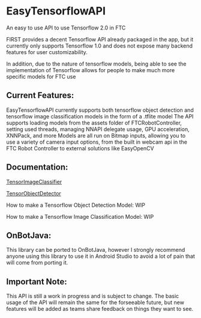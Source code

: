 # EasyTensorflowAPI

An easy to use API to use Tensorflow 2.0 in FTC

FIRST provides a decent Tensorflow API already packaged in the app, but it currently only supports Tensorflow 1.0 and does not expose many backend features for user customizability.

In addition, due to the nature of tensorflow models, being able to see the implementation of Tensorflow allows for people to make much more specific models for FTC use

## Current Features:
EasyTensorflowAPI currently supports both tensorflow object detection and tensorflow image classification models in the form of a .tflite model
The API supports loading models from the assets folder of FTCRobotController, setting used threads, managing NNAPI delegate usage, GPU acceleration, XNNPack, and more
Models are all run on Bitmap inputs, allowing you to use a variety of camera input options, from the built in webcam api in the FTC Robot Controller to external solutions like EasyOpenCV

## Documentation:
[TensorImageClassifier](https://github.com/OutoftheBoxFTC/EasyTensorflowAPI/blob/main/doc/tfic_overview.md)

[TensorObjectDetector](https://github.com/OutoftheBoxFTC/EasyTensorflowAPI/blob/main/doc/tfod_overview.md)

How to make a Tensorflow Object Detection Model: WIP

How to make a Tensorflow Image Classification Model: WIP


## OnBotJava:
This library can be ported to OnBotJava, however I strongly recommend anyone using this library to use it in Android Studio to avoid a lot of pain that will come from porting it.



## Important Note:
This API is still a work in progress and is subject to change. The basic usage of the API will remain the same for the forseeable future, but new features will be added as teams share feedback on things they want to see. 
